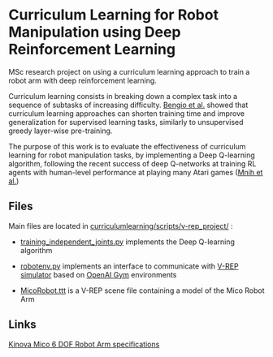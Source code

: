 # Curriculum Learning for Robot Manipulation using Deep Reinforcement Learning

MSc research project on using a curriculum learning approach to train a robot arm with deep reinforcement learning.

Curriculum learning consists in breaking down a complex task into a sequence of subtasks of increasing difficulty. [Bengio et al.](http://dl.acm.org/citation.cfm?id=1553380) showed that curriculum learning approaches can shorten training time and improve generalization for supervised learning tasks, similarly to unsupervised greedy layer-wise pre-training.

The purpose of this work is to evaluate the effectiveness of curriculum learning for robot manipulation tasks, by implementing a Deep Q-learning algorithm, following the recent success of deep Q-networks at training RL agents with human-level performance at playing many Atari games ([Mnih et al.](https://www.nature.com/nature/journal/v518/n7540/full/nature14236.html))

## Files

Main files are located in [curriculumlearning/scripts/v-rep_project/](../master/scripts/v-rep_project/) :

- [training_independent_joints.py](../master/scripts/v-rep_project/training_independent_joints.py) implements the Deep Q-learning algorithm

- [robotenv.py](../master/scripts/v-rep_project/robotenv.py) implements an interface to communicate with [V-REP simulator](http://www.coppeliarobotics.com/index.html) based on [OpenAI Gym](https://gym.openai.com/docs) environments

- [MicoRobot.ttt](../master/scripts/v-rep_project/MicoRobot.ttt) is a V-REP scene file containing a model of the Mico Robot Arm

## Links

[Kinova Mico 6 DOF Robot Arm specifications](http://www.kinovarobotics.com/wp-content/uploads/2015/02/Kinova-Specs-MICO2-6DOF-Web-170512-1.pdf)

